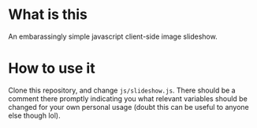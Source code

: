 # What is this

An embarassingly simple javascript client-side image slideshow.

# How to use it

Clone this repository, and change `js/slideshow.js`. There should
be a comment there promptly indicating you what relevant variables
should be changed for your own personal usage (doubt this can be
useful to anyone else though lol).
